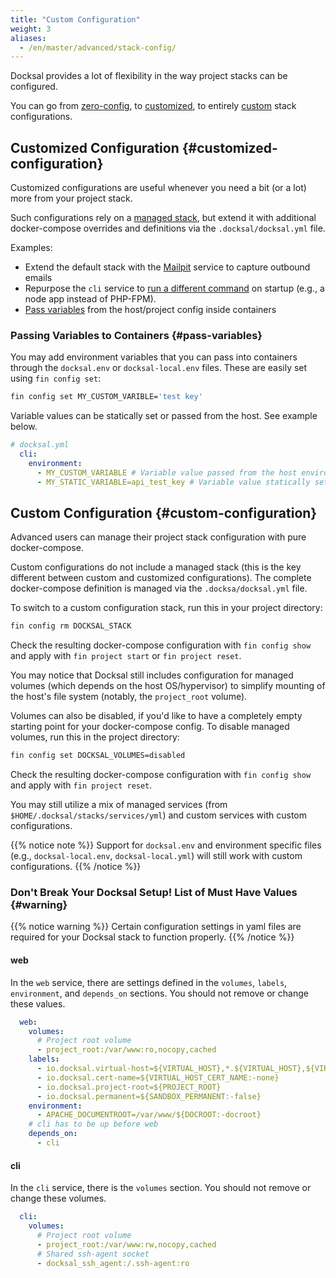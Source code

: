 ```yaml
---
title: "Custom Configuration"
weight: 3
aliases:
  - /en/master/advanced/stack-config/
---
```


Docksal provides a lot of flexibility in the way project stacks can be configured.

You can go from [zero-config](/stack/zeo-configuration/), to [customized](#customized-configuration), to entirely 
[custom](#custom-configuration) stack configurations.

## Customized Configuration {#customized-configuration}

Customized configurations are useful whenever you need a bit (or a lot) more from your project stack.

Such configurations rely on a [managed stack](/stack/understanding-stack-config/#default-configurations), but extend it 
with additional docker-compose overrides and definitions via the `.docksal/docksal.yml` file.

Examples:

- Extend the default stack with the [Mailpit](/service/other/mailpit/) service to capture outbound emails
- Repurpose the `cli` service to [run a different command](/service/cli/override-command/) on startup 
(e.g., a node app instead of PHP-FPM).
- [Pass variables](#pass-variables) from the host/project config inside containers 

### Passing Variables to Containers {#pass-variables}

You may add environment variables that you can pass into containers through the `docksal.env` or `docksal-local.env` files.
These are easily set using `fin config set`:

```bash
fin config set MY_CUSTOM_VARIBLE='test key'
```

Variable values can be statically set or passed from the host. See example below.

```yaml
# docksal.yml
  cli:
    environment:
      - MY_CUSTOM_VARIABLE # Variable value passed from the host environment (values in docksal.env take precedence)
      - MY_STATIC_VARIABLE=api_test_key # Variable value statically set
```

## Custom Configuration {#custom-configuration}

Advanced users can manage their project stack configuration with pure docker-compose. 

Custom configurations do not include a managed stack (this is the key different between custom and customized configurations). 
The complete docker-compose definition is managed via the `.docksa/docksal.yml` file.

To switch to a custom configuration stack, run this in your project directory:

```bash
fin config rm DOCKSAL_STACK
```

Check the resulting docker-compose configuration with `fin config show` and apply with `fin project start` 
or `fin project reset`.

You may notice that Docksal still includes configuration for managed volumes (which depends on the host OS/hypervisor) 
to simplify mounting of the host's file system (notably, the `project_root` volume). 

Volumes can also be disabled, if you'd like to have a completely empty starting point for your docker-compose config. 
To disable managed volumes, run this in the project directory: 

```bash
fin config set DOCKSAL_VOLUMES=disabled
```

Check the resulting docker-compose configuration with `fin config show` and apply with `fin project reset`.

You may still utilize a mix of managed services (from `$HOME/.docksal/stacks/services/yml`) and custom services with 
custom configurations.

{{% notice note %}}
Support for `docksal.env` and environment specific files (e.g., `docksal-local.env`, `docksal-local.yml`) will still 
work with custom configurations.
{{% /notice %}}

### Don't Break Your Docksal Setup! List of Must Have Values {#warning}

{{% notice warning %}}
Certain configuration settings in yaml files are required for your Docksal stack to function properly.
{{% /notice %}}

#### web

In the `web` service, there are settings defined in the `volumes`, `labels`, `environment`, and `depends_on` sections. 
You should not remove or change these values.

```yaml
  web:
    volumes:
      # Project root volume
      - project_root:/var/www:ro,nocopy,cached
    labels:
      - io.docksal.virtual-host=${VIRTUAL_HOST},*.${VIRTUAL_HOST},${VIRTUAL_HOST}.*
      - io.docksal.cert-name=${VIRTUAL_HOST_CERT_NAME:-none}
      - io.docksal.project-root=${PROJECT_ROOT}
      - io.docksal.permanent=${SANDBOX_PERMANENT:-false}
    environment:
      - APACHE_DOCUMENTROOT=/var/www/${DOCROOT:-docroot}
    # cli has to be up before web
    depends_on:
      - cli
```

#### cli

In the `cli` service, there is the `volumes` section. You should not remove or change these volumes.

```yaml
  cli:
    volumes:
      # Project root volume
      - project_root:/var/www:rw,nocopy,cached
      # Shared ssh-agent socket
      - docksal_ssh_agent:/.ssh-agent:ro
```
